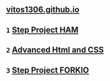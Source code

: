 ## [vitos1306.github.io](https://vitos1306.github.io)
## `1` [Step Project HAM](https://vitos1306.github.io/ham)
## `2` [Advanced Html and CSS](https://vitos1306.github.io/homework2)
## `3` [Step Project FORKIO](https://vitos1306.github.io/forkio)